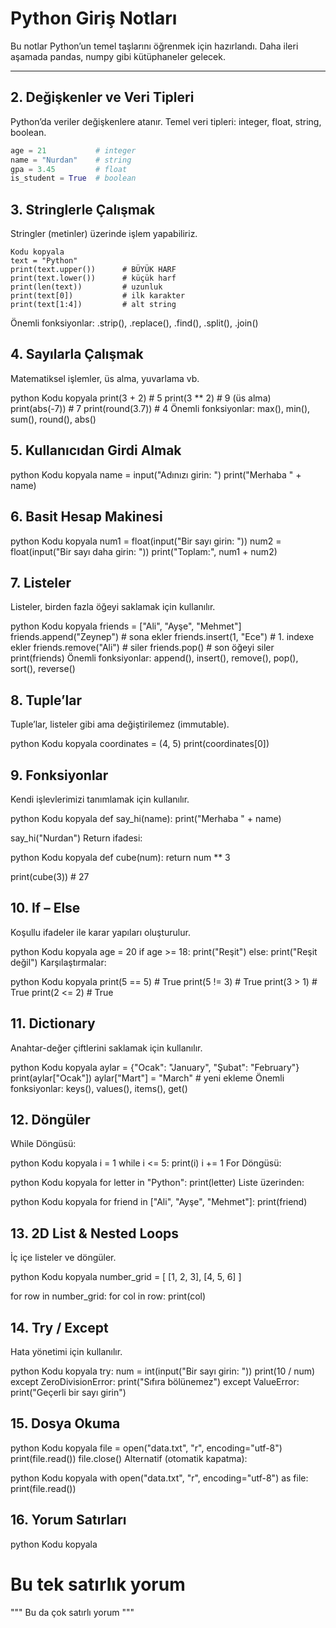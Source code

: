 # Python Giriş Notları 

Bu notlar Python’un temel taşlarını öğrenmek için hazırlandı.
Daha ileri aşamada pandas, numpy gibi kütüphaneler gelecek.

---

## 2. Değişkenler ve Veri Tipleri
Python’da veriler değişkenlere atanır. Temel veri tipleri: integer, float, string, boolean.

```python
age = 21           # integer
name = "Nurdan"    # string
gpa = 3.45         # float
is_student = True  # boolean
```

## 3. Stringlerle Çalışmak
Stringler (metinler) üzerinde işlem yapabiliriz.

````
Kodu kopyala
text = "Python"
print(text.upper())      # BÜYÜK HARF
print(text.lower())      # küçük harf
print(len(text))         # uzunluk
print(text[0])           # ilk karakter
print(text[1:4])         # alt string
````
Önemli fonksiyonlar: .strip(), .replace(), .find(), .split(), .join()


## 4. Sayılarla Çalışmak
Matematiksel işlemler, üs alma, yuvarlama vb.

python
Kodu kopyala
print(3 + 2)    # 5
print(3 ** 2)   # 9 (üs alma)
print(abs(-7))  # 7
print(round(3.7))  # 4
Önemli fonksiyonlar: max(), min(), sum(), round(), abs()


## 5. Kullanıcıdan Girdi Almak
python
Kodu kopyala
name = input("Adınızı girin: ")
print("Merhaba " + name)


## 6. Basit Hesap Makinesi
python
Kodu kopyala
num1 = float(input("Bir sayı girin: "))
num2 = float(input("Bir sayı daha girin: "))
print("Toplam:", num1 + num2)


## 7. Listeler
Listeler, birden fazla öğeyi saklamak için kullanılır.

python
Kodu kopyala
friends = ["Ali", "Ayşe", "Mehmet"]
friends.append("Zeynep")  # sona ekler
friends.insert(1, "Ece")  # 1. indexe ekler
friends.remove("Ali")     # siler
friends.pop()             # son öğeyi siler
print(friends)
Önemli fonksiyonlar: append(), insert(), remove(), pop(), sort(), reverse()


## 8. Tuple’lar
Tuple’lar, listeler gibi ama değiştirilemez (immutable).

python
Kodu kopyala
coordinates = (4, 5)
print(coordinates[0])


## 9. Fonksiyonlar
Kendi işlevlerimizi tanımlamak için kullanılır.

python
Kodu kopyala
def say_hi(name):
    print("Merhaba " + name)

say_hi("Nurdan")
Return ifadesi:

python
Kodu kopyala
def cube(num):
    return num ** 3

print(cube(3))  # 27


## 10. If – Else
Koşullu ifadeler ile karar yapıları oluşturulur.

python
Kodu kopyala
age = 20
if age >= 18:
    print("Reşit")
else:
    print("Reşit değil")
Karşılaştırmalar:

python
Kodu kopyala
print(5 == 5)  # True
print(5 != 3)  # True
print(3 > 1)   # True
print(2 <= 2)  # True


## 11. Dictionary
Anahtar-değer çiftlerini saklamak için kullanılır.

python
Kodu kopyala
aylar = {"Ocak": "January", "Şubat": "February"}
print(aylar["Ocak"])
aylar["Mart"] = "March"  # yeni ekleme
Önemli fonksiyonlar: keys(), values(), items(), get()


## 12. Döngüler
While Döngüsü:

python
Kodu kopyala
i = 1
while i <= 5:
    print(i)
    i += 1
For Döngüsü:

python
Kodu kopyala
for letter in "Python":
    print(letter)
Liste üzerinden:

python
Kodu kopyala
for friend in ["Ali", "Ayşe", "Mehmet"]:
    print(friend)


## 13. 2D List & Nested Loops
İç içe listeler ve döngüler.

python
Kodu kopyala
number_grid = [
    [1, 2, 3],
    [4, 5, 6]
]

for row in number_grid:
    for col in row:
        print(col)


## 14. Try / Except
Hata yönetimi için kullanılır.

python
Kodu kopyala
try:
    num = int(input("Bir sayı girin: "))
    print(10 / num)
except ZeroDivisionError:
    print("Sıfıra bölünemez")
except ValueError:
    print("Geçerli bir sayı girin")


## 15. Dosya Okuma
python
Kodu kopyala
file = open("data.txt", "r", encoding="utf-8")
print(file.read())
file.close()
Alternatif (otomatik kapatma):

python
Kodu kopyala
with open("data.txt", "r", encoding="utf-8") as file:
    print(file.read())

    
## 16. Yorum Satırları
python
Kodu kopyala
# Bu tek satırlık yorum
"""
Bu da çok
satırlı
yorum
"""



